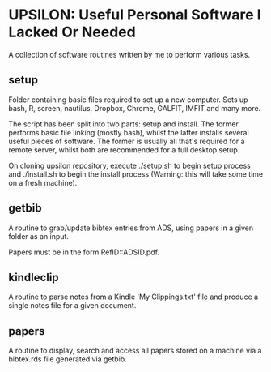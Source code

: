 # UPSILON: Useful Personal Software I Lacked Or Needed

A collection of software routines written by me to perform various tasks. 

## setup

Folder containing basic files required to set up a new computer. Sets up bash, R, screen, nautilus, Dropbox, Chrome, GALFIT, IMFIT and many more.

The script has been split into two parts: setup and install. The former performs basic file linking (mostly bash), whilst the latter installs several useful pieces of software. The former is usually all that's required for a remote server, whilst both are recommended for a full desktop setup.

On cloning upsilon repository, execute ./setup.sh to begin setup process and ./install.sh to begin the install process (Warning: this will take some time on a fresh machine).

## getbib

A routine to grab/update bibtex entries from ADS, using papers in a given folder as an input. 

Papers must be in the form RefID::ADSID.pdf. 

## kindleclip

A routine to parse notes from a Kindle 'My Clippings.txt' file and produce a single notes file for a given document. 

## papers

A routine to display, search and access all papers stored on a machine via a bibtex.rds file generated via getbib. 

